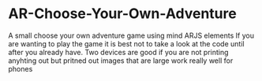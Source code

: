 # AR-Choose-Your-Own-Adventure
A small choose your own adventure game using mind ARJS elements
If you are wanting to play the game it is best not to take a look at the code until after you already have. Two devices are good if you are not printing anyhting out but pritned out images that are large work really well for phones
